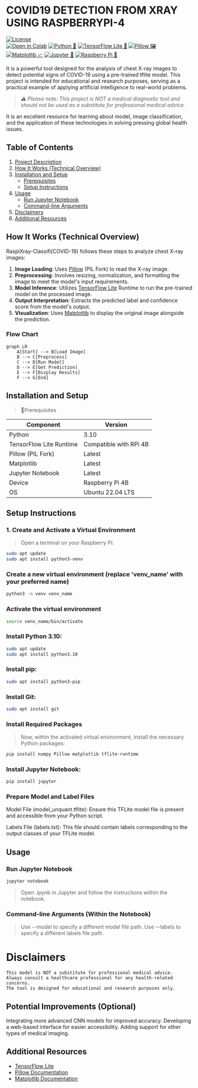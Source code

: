 
# COVID19 DETECTION FROM XRAY USING RASPBERRYPI-4


[![License](https://img.shields.io/github/license/pxvn/chestscanai)](https://github.com/yourusername/chestscanai/blob/main/LICENSE)  
[![Open In Colab](https://colab.research.google.com/assets/colab-badge.svg)](https://colab.research.google.com/github/yourusername/chestscanai) 
[![Python 🐍](https://img.shields.io/badge/python-3.10%2B-blue?logo=python)](https://www.python.org/)
[![TensorFlow Lite 🧠](https://img.shields.io/badge/TensorFlow%20Lite%20Runtime-RPi%204B-green?logo=tensorflow)](https://www.tensorflow.org/lite)
[![Pillow 🖼️](https://img.shields.io/badge/Pillow-Latest-yellow?logo=pypi)](https://pillow.readthedocs.io/)
[![Matplotlib 📈](https://img.shields.io/badge/Matplotlib-Latest-orange?logo=matplotlib)](https://matplotlib.org/)
[![Jupyter 📓](https://img.shields.io/badge/Jupyter%20Notebook-Latest-red?logo=jupyter)](https://jupyter.org/)
[![Raspberry Pi 🍓](https://img.shields.io/badge/Device-Raspberry%20Pi%204B-lightgrey?logo=Raspberry%20Pi)](https://www.raspberrypi.org/)


It is a powerful tool designed for the analysis of chest X-ray images to detect potential signs of COVID-19 using a pre-trained tflite model. This project is intended for educational and research purposes, serving as a practical example of applying artificial intelligence to real-world problems. 

>*⚠️ Please note: This project is NOT a medical diagnostic tool and should not be used as a substitute for professional medical advice.*

It is an excellent resource for learning about model, image classification, and the application of these technologies in solving pressing global health issues.

## Table of Contents

1. [Project Description](#project-description)
2. [How It Works (Technical Overview)](#how-it-works-technical-overview)
3. [Installation and Setup](#installation-and-setup)
    - [Prerequisites](#prerequisites)
    - [Setup Instructions](#setup-instructions)
4. [Usage](#usage)
    - [Run Jupyter Notebook](#run-jupyter-notebook)
    - [Command-line Arguments](#command-line-arguments)
5. [Disclaimers](#disclaimers)
6. [Additional Resources](#additional-resources)


## How It Works (Technical Overview)

RaspiXray-Classifi(COVID-19) follows these steps to analyze chest X-ray images:

1. **Image Loading**: Uses [Pillow](https://pillow.readthedocs.io/en/stable/) (PIL Fork) to read the X-ray image.
2. **Preprocessing**: Involves resizing, normalization, and formatting the image to meet the model's input requirements.
3. **Model Inference**: Utilizes [TensorFlow Lite](https://www.tensorflow.org/lite) Runtime to run the pre-trained model on the processed image.
4. **Output Interpretation**: Extracts the predicted label and confidence score from the model's output.
5. **Visualization**: Uses [Matplotlib](https://matplotlib.org/stable/contents.html) to display the original image alongside the prediction.

### Flow Chart

```mermaid
graph LR
    A[Start] --> B[Load Image]
    B --> C[Preprocess]
    C --> D[Run Model]
    D --> E[Get Prediction]
    E --> F[Display Results]
    F --> G[End]
```

## Installation and Setup

> 🧩Prerequisites

| Component               | Version               |
|-------------------------|-----------------------|
| Python                  | 3.10                  |
| TensorFlow Lite Runtime | Compatible with RPi 4B |
| Pillow (PIL Fork)       | Latest                |
| Matplotlib              | Latest                |
| Jupyter Notebook        | Latest                |
| Device                  | Raspberry Pi 4B       |
| OS                      | Ubuntu 22.04 LTS      |


## Setup Instructions

### 1. Create and Activate a Virtual Environment

> Open a terminal on your Raspberry Pi:

```bash
sudo apt update
sudo apt install python3-venv
```

### Create a new virtual environment (replace 'venv_name' with your preferred name)
```bash
python3 -m venv venv_name
```

### Activate the virtual environment
```bash
source venv_name/bin/activate
```
### Install Python 3.10:

 ```bash
sudo apt update
sudo apt install python3.10
```

### Install pip:

```bash
sudo apt install python3-pip
```

### Install Git:

```bash
sudo apt install git
```
### Install Required Packages

> Now, within the activated virtual environment, install the necessary Python packages:

```bash
pip install numpy Pillow matplotlib tflite-runtime
```

### Install Jupyter Notebook:

```bash
pip install jupyter
```

### Prepare Model and Label Files
Model File (model_unquant.tflite): Ensure this TFLite model file is present and accessible from your Python script.

Labels File (labels.txt): This file should contain labels corresponding to the output classes of your TFLite model. 


## Usage

### Run Jupyter Notebook

```bash
jupyter notebook
```

> Open .ipynb in Jupyter and follow the instructions within the notebook.

### Command-line Arguments (Within the Notebook)

>Use --model to specify a different model file path.
>Use --labels to specify a different labels file path.


# Disclaimers
    This model is NOT a substitute for professional medical advice.
    Always consult a healthcare professional for any health-related concerns.
    The tool is designed for educational and research purposes only.


## Potential Improvements (Optional)
  Integrating more advanced CNN models for improved accuracy.
  Developing a web-based interface for easier accessibility.
  Adding support for other types of medical imaging.

## Additional Resources
- [TensorFlow Lite](https://www.tensorflow.org/lite)
- [Pillow Documentation](https://pillow.readthedocs.io/en/stable/)
- [Matplotlib Documentation](https://matplotlib.org/stable/contents.html)

